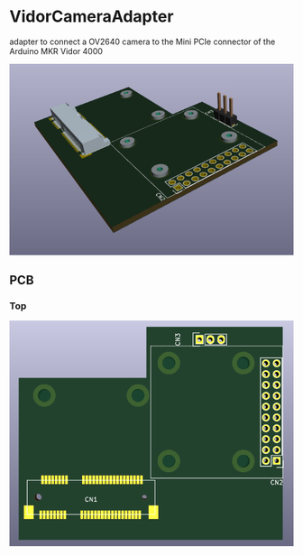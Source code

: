 # VidorCameraAdapter
adapter to connect a OV2640 camera to the Mini PCIe connector of the Arduino MKR Vidor 4000

![vidorcameraadapter rendering](docs/images/vidorcameraadapter_rendering.png)

## PCB

### Top

![vidorcameraadapter PCB top](docs/images/vidorcameraadapter_top.png)

